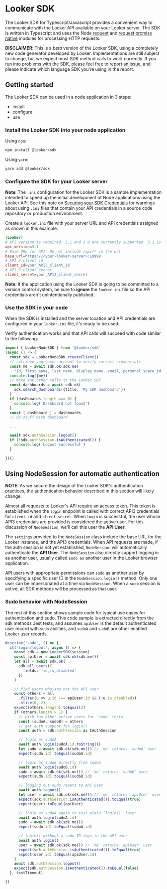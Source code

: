 # Looker SDK

The Looker SDK for Typescript/Javascript provides a convenient way to communicate with the Looker API available on your Looker server. The SDK is written in Typescript and uses the Node [request](https://www.npmjs.com/package/request) and [request promise native](https://www.npmjs.com/package/request-promise-native) modules for processing HTTP requests.

**DISCLAIMER**: This is a _beta_ version of the Looker SDK, using a completely new code generator developed by Looker. Implementations are still subject to change, but we expect most SDK method calls to work correctly. If you run into problems with the SDK, please feel free to [report an issue](https://github.com/looker-open-source/sdk-codegen/issues), and please indicate which language SDK you're using in the report.

## Getting started

The Looker SDK can be used in a node application in 3 steps:

* install
* configure
* use

### Install the Looker SDK into your node application

Using `npm`:

```bash
npm install @looker/sdk
```

Using `yarn`:

```bash
yarn add @looker/sdk
```

### Configure the SDK for your Looker server

**Note**: The `.ini` configuration for the Looker SDK is a sample implementation intended to speed up the initial development of Node applications using the Looker API. See this note on [Securing your SDK Credentials](https://github.com/looker-open-source/sdk-codegen/blob/master/README.md#securing-your-sdk-credentials) for warnings about using `.ini` files that contain your API credentials in a source code repository or production environment.

Create a `looker.ini` file with your server URL and API credentials assigned as shown in this example.

```ini
[Looker]
# API version is required. 3.1 and 3.0 are currently supported. 3.1 is highly recommended.
api_version=3.1
# Base URL for API. Do not include /api/* in the url
base_url=https://<your-looker-server>:19999
# API 3 client id
client_id=your_API3_client_id
# API 3 client secret
client_secret=your_API3_client_secret
```

**Note**: If the application using the Looker SDK is going to be committed to a version control system, be sure to
**ignore** the `looker.ini` file so the API credentials aren't unintentionally published.

### Use the SDK in your code

When the SDK is installed and the server location and API credentials are configured in your `looker.ini` file, it's ready to be used.

Verify authentication works and that API calls will succeed with code similar to the following:

```typescript
import { LookerNodeSDK } from '@looker/sdk'
(async () => {
  const sdk = LookerNodeSDK.createClient()
  // retrieve your user account to verify correct credentials
  const me = await sdk.ok(sdk.me(
    "id, first_name, last_name, display_name, email, personal_space_id, home_space_id, group_ids, role_ids"))
  console.log({me})
  // make any other calls to the Looker SDK
  const dashboards = await sdk.ok(
    sdk.search_dashboards({title: 'My SDK dashboard'})
  )
  if (dashboards.length === 0) {
    console.log('Dashboard not found')
  }
  const [ dashboard ] = dashboards
  // do stuff with dashboard

  ...

  await sdk.authSession.logout()
  if (!sdk.authSession.isAuthenticated()) {
    console.log('Logout successful')
  }

})()
```

## Using NodeSession for automatic authentication

**NOTE**: As we secure the design of the Looker SDK's authentication practices, the authentication behavior described in this section will likely change.

Almost all requests to Looker's API require an access token. This token is established when the `login` endpoint is called with correct API3 credentials for `client_id` and `client_secret`. When `login` is successful, the user whose API3 credentials are provided is considered the active user. For this discussion of `NodeSession`, we'll
call this user the **API User**.

The `settings` provided to the `NodeSession` class include the base URL for the Looker instance, and the API3 credentials. When API requests are made, if the auth session is not yet established, `NodeSession` will automatically authenticate the **API User**. The `NodeSession` also directly support logging in as another user, usually called `sudo as` another user in the Looker browser application.

API users with appropriate permissions can `sudo` as another user by specifying a specific user ID in the `NodeSession.login()` method. Only one user can be impersonated at a time via `NodeSession`. When a `sudo` session is active, all SDK methods will be processed as that user.

### Sudo behavior with NodeSession

The rest of this section shows sample code for typical use cases for authentication and sudo. This code sample is extracted directly from the sdk methods Jest tests, and assumes `apiUser` is the default authenticated user record with `sudo` abilities, and `sudoA` and `sudoB` are other enabled Looker user records.

```typescript
describe('sudo', () => {
  it('login/logout', async () => {
    const sdk = new LookerSDK(session)
    const apiUser = await sdk.ok(sdk.me())
    let all = await sdk.ok(
      sdk.all_users({
        fields: 'id,is_disabled'
      })
    )

    // find users who are not the API user
    const others = all
      .filter(u => u.id !== apiUser.id && (!u.is_disabled))
      .slice(0, 2)
    expect(others.length).toEqual(2)
    if (others.length > 1) {
      // pick two other active users for `sudo` tests
      const [sudoA, sudoB] = others
      // get auth support for login()
      const auth = sdk.authSession as IAuthSession

      // login as sudoA
      await auth.login(sudoA.id.toString())
      let sudo = await sdk.ok(sdk.me()) // `me` returns `sudoA` user
      expect(sudo.id).toEqual(sudoA.id)

      // login as sudoB directly from sudoA
      await auth.login(sudoB.id)
      sudo = await sdk.ok(sdk.me()) // `me` returns `sudoB` user
      expect(sudo.id).toEqual(sudoB.id)

      // logging out sudo resets to API user
      await auth.logout()
      let user = await sdk.ok(sdk.me()) // `me` returns `apiUser` user
      expect(sdk.authSession.isAuthenticated()).toEqual(true)
      expect(user).toEqual(apiUser)

      // login as sudoA again to test plain `login()` later
      await auth.login(sudoA.id)
      sudo = await sdk.ok(sdk.me())
      expect(sudo.id).toEqual(sudoA.id)

      // login() without a sudo ID logs in the API user
      await auth.login()
      user = await sdk.ok(sdk.me()) // `me` returns `apiUser` user
      expect(sdk.authSession.isAuthenticated()).toEqual(true)
      expect(user.id).toEqual(apiUser.id)
    }
    await sdk.authSession.logout()
    expect(sdk.authSession.isAuthenticated()).toEqual(false)
  }, testTimeout)

})
```
